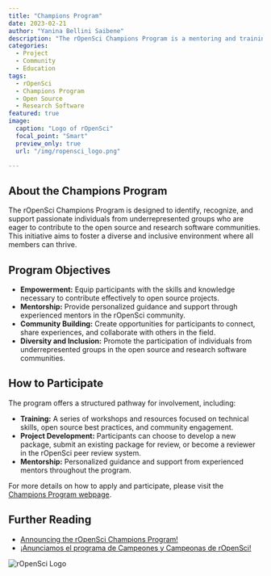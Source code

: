 ```yaml
---
title: "Champions Program"
date: 2023-02-21
author: "Yanina Bellini Saibene"
description: "The rOpenSci Champions Program is a mentoring and training initiative for individuals from underrepresented groups in the open source and research software communities."
categories:
  - Project
  - Community
  - Education
tags:
  - rOpenSci
  - Champions Program
  - Open Source
  - Research Software
featured: true
image:
  caption: "Logo of rOpenSci"
  focal_point: "Smart"
  preview_only: true
  url: "/img/ropensci_logo.png"

---
```


## About the Champions Program

The rOpenSci Champions Program is designed to identify, recognize, and support passionate individuals from underrepresented groups who are eager to contribute to the open source and research software communities. This initiative aims to foster a diverse and inclusive environment where all members can thrive.

## Program Objectives

- **Empowerment:** Equip participants with the skills and knowledge necessary to contribute effectively to open source projects.
- **Mentorship:** Provide personalized guidance and support through experienced mentors in the rOpenSci community.
- **Community Building:** Create opportunities for participants to connect, share experiences, and collaborate with others in the field.
- **Diversity and Inclusion:** Promote the participation of individuals from underrepresented groups in the open source and research software communities.

## How to Participate

The program offers a structured pathway for involvement, including:

- **Training:** A series of workshops and resources focused on technical skills, open source best practices, and community engagement.
- **Project Development:** Participants can choose to develop a new package, submit an existing package for review, or become a reviewer in the rOpenSci peer review system.
- **Mentorship:** Personalized guidance and support from experienced mentors throughout the program.

For more details on how to apply and participate, please visit the [Champions Program webpage](https://ropensci.org/champions/).

## Further Reading

- [Announcing the rOpenSci Champions Program!](/blog/2022/09/22/launch-champions-program/)
- [¡Anunciamos el programa de Campeones y Campeonas de rOpenSci!](/blog/2022/09/22/launch-champions-program-es/)

![rOpenSci Logo](/img/ropensci_logo.png)

